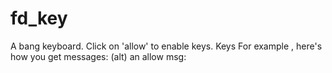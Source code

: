 # fd_key 



 

 

A bang keyboard. Click on 'allow' to enable keys. Keys
For example , here's how you get messages:
(alt) an allow msg:


 
